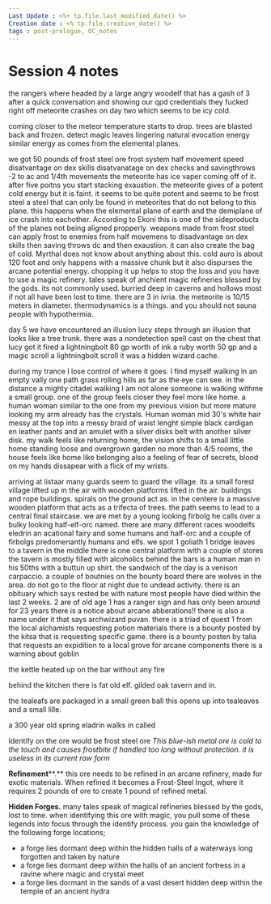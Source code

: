 ```yaml
---
Last Update : <%+ tp.file.last_modified_date() %>
Creation date : <% tp.file.creation_date() %>
tags : post-prologue, OC_notes
---
```


# Session 4 notes

the rangers where headed by a large angry woodelf that has a gash of 3 after a quick conversation and showing our qpd credentials they fucked right off
meteorite crashes on day two which seems to be icy cold.

coming closer to the meteor temperature starts to drop. trees are blasted back and frozen. detect magic leaves lingering natural evocation energy similar energy as comes from the elemental planes. 

we got 50 pounds of frost steel ore
frost system
half movement speed
disatvantage on dex skills
disatvanatage on dex checks and savingthrows
-2 to ac and 1/4th movements
the meteorite has ice vaper coming off of it. 
after five poitns you start stacking exaustion.
the meteorite gives of a potent cold energy but it is faint.
it seems to be quite potent and seems to be frost steel a steel that can only be found in meteorites that do not belong to this plane. this happens when the elemental plane of earth and the demiplane of ice crash into eachother. According to Ekoni this is one of the sideproducts of the planes not being aligned propperly. weapons made from frost steel can apply frost to enemies from half movemens to disadvantage on dex skills then saving throws dc and then exaustion. it can also create the bag of cold. Myrthal does not know about anything about this. 
cold auro is about 120 foot and only happens with a massive chunk but it also dispurses the arcane potential energy. chopping it up helps to stop the loss and you have to use a magic refinery. tales speak of anchient magic refineries blessed by the gods. its not commonly used. burried deep in caverns and hollows most if not all have been lost to time. there are 3 in ivria. 
the meteorite is 10/15 meters in diameter.
thermodynamics is a things. and you should not sauna people with hypothermia. 

day 5 we have encountered an illusion lucy steps through an illusion that looks like a tree trunk. 
there was a nondetection spell cast on the chest that lucy got
it fired a lightningbolt
80 gp worth of ink
a ruby worth 50 gp 
and a magic scroll
a lightningbolt scroll
it was a hidden wizard cache.

during my trance I lose control of where it goes. I find myself walking in an empty vally one path grass rolling hills as far as the eye can see. in the distance a mighty citadel walking I am not alone someone is walking withme a small group. one of the group feels closer they feel more like home. a human woman similar to the one from my previous vision but more mature looking my arm already has the crystals. Human woman mid 30's white hair messy at the top into a messy braid of waist lenght simple black cardigan en leather pants and an amulet with a silver disks belt with another silver disk. my walk feels like returning home, the vision shifts to a small little home  standing loose and overgrown garden no more than 4/5 rooms, the house feels like home like belonging also a feeling of fear of secrets, blood on my hands dissapear with a flick of my wrists.

arriving at listaar many guards seem to guard the village. its a small forest village lifted up in the air with wooden platforms lifted in the air. buildings and rope buildings. spirals on the ground act as. in the centere is a massive wooden platform that acts as a trifecta of trees. the path seems to lead to a central final staircase. 
we are met by a young looking firbolg he calls over a bulky looking half-elf-orc named.
there are many different races woodelfs eledrin an acational fairy and some humans and half-orc and a couple of firbolgs predomenantly humans and elfs.
we spot 1 goliath
1 bridge leaves to a tavern in the middle there is one central platform with a couple of stores 
the tavern is mostly filled with alcoholics behind the bars is a human man in his 50ths with a buttun up shirt.
the sandwich of the day is a venison carpaccio. 
a couple of boutnies on the bounty board there are wolves in the area.
do not go to the floor at night due to undead activity.
there is an obituary which says rested be with nature
most people have died within the last 2 weeks.
2 are of old age 1 has a ranger sign and has only been around for 23 years
there is a notice about arcane abberations!!
there is also a name under it that says archwizard puvan. 
there is a triad of quest 1 from the local alchamists requesting potion materials
there is a bounty posted by the kitsa that is requesting specific game.
there is a bounty posten by talia that requests an expidition to a local grove for arcane components 
there is a warning about goblin 

the kettle heated up on the bar without any fire

behind the kitchen there is fat old elf. gilded oak tavern and in. 

the tealeafs are packaged in a small green ball this opens up into tealeaves and a small lille. 

a 300 year old spring eladrin walks in called 

Identify on the ore would be frost steel ore
_This blue-ish metal ore is cold to the touch and causes frostbite if handled too long without protection. it is useless in its current raw form_

**Refinement****.** this ore needs to be refined in an arcane refinery, made for exotic materials. When refined it becomes a Frost-Steel Ingot, where it requires 2 pounds of ore to create 1 pound of refined metal.

**Hidden Forges.** many tales speak of magical refineries blessed by the gods, lost to time. when identifying this ore with magic, you pull some of these legends into focus through the identify process. you gain the knowledge of the following forge locations;

- a forge lies dormant deep within the hidden halls of a waterways long forgotten and taken by nature
- a forge lies dormant deep within the halls of an ancient fortress in a ravine where magic and crystal meet
- a forge lies dormant in the sands of a vast desert hidden deep within the temple of an ancient hydra